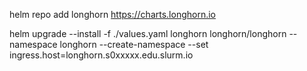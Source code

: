 helm repo add longhorn https://charts.longhorn.io

helm upgrade --install -f ./values.yaml longhorn longhorn/longhorn --namespace longhorn --create-namespace --set ingress.host=longhorn.s0xxxxx.edu.slurm.io 
